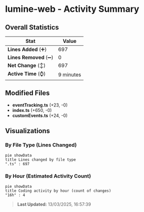 # lumine-web - Activity Summary 

## Overall Statistics

| Stat                   | Value                                                             |
| ---------------------- | ----------------------------------------------------------------- |
| **Lines Added** (➕)   | 697                                          |
| **Lines Removed** (➖) | 0                                        |
| **Net Change** (↕)    | 697                |
| **Active Time** (⌚)   | 9 minutes |


## Modified Files
- **eventTracking.ts** (+23, -0)
- **index.ts** (+650, -0)
- **customEvents.ts** (+24, -0)

## Visualizations

### By File Type (Lines Changed)

```mermaid
pie showData
title Lines changed by file type
".ts" : 697
```

### By Hour (Estimated Activity Count)

```mermaid
pie showData
title Coding activity by hour (count of changes)
"16h" : 4
```


> **Last Updated:** 13/03/2025, 16:57:39